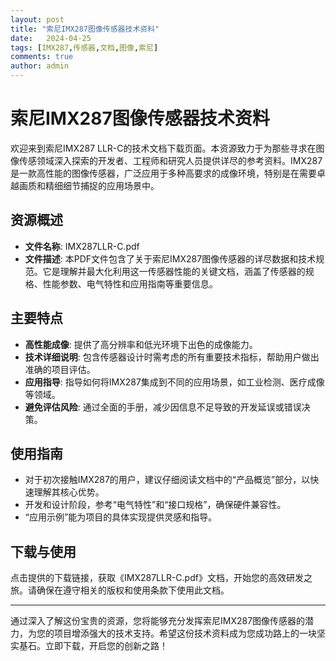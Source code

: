```yaml
---
layout: post
title: "索尼IMX287图像传感器技术资料"
date:   2024-04-25
tags: [IMX287,传感器,文档,图像,索尼]
comments: true
author: admin
---
```

# 索尼IMX287图像传感器技术资料

欢迎来到索尼IMX287 LLR-C的技术文档下载页面。本资源致力于为那些寻求在图像传感领域深入探索的开发者、工程师和研究人员提供详尽的参考资料。IMX287是一款高性能的图像传感器，广泛应用于多种高要求的成像环境，特别是在需要卓越画质和精细细节捕捉的应用场景中。

## 资源概述

- **文件名称**: IMX287LLR-C.pdf
- **文件描述**: 本PDF文件包含了关于索尼IMX287图像传感器的详尽数据和技术规范。它是理解并最大化利用这一传感器性能的关键文档，涵盖了传感器的规格、性能参数、电气特性和应用指南等重要信息。
  
## 主要特点

- **高性能成像**: 提供了高分辨率和低光环境下出色的成像能力。
- **技术详细说明**: 包含传感器设计时需考虑的所有重要技术指标，帮助用户做出准确的项目评估。
- **应用指导**: 指导如何将IMX287集成到不同的应用场景，如工业检测、医疗成像等领域。
- **避免评估风险**: 通过全面的手册，减少因信息不足导致的开发延误或错误决策。

## 使用指南

- 对于初次接触IMX287的用户，建议仔细阅读文档中的“产品概览”部分，以快速理解其核心优势。
- 开发和设计阶段，参考“电气特性”和“接口规格”，确保硬件兼容性。
- “应用示例”能为项目的具体实现提供灵感和指导。

## 下载与使用

点击提供的下载链接，获取《IMX287LLR-C.pdf》文档，开始您的高效研发之旅。请确保在遵守相关的版权和使用条款下使用此文档。

---

通过深入了解这份宝贵的资源，您将能够充分发挥索尼IMX287图像传感器的潜力，为您的项目增添强大的技术支持。希望这份技术资料成为您成功路上的一块坚实基石。立即下载，开启您的创新之路！